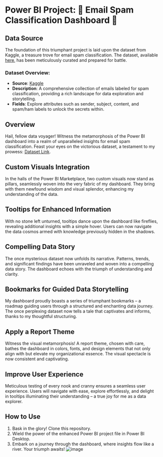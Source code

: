 # Power BI Project: 🚀 Email Spam Classification Dashboard 🚀

## Data Source

The foundation of this triumphant project is laid upon the dataset from Kaggle, a treasure trove for email spam classification. The dataset, available [here](https://www.kaggle.com/datasets/tapakah68/email-spam-classification), has been meticulously curated and prepared for battle.

### Dataset Overview:

- **Source**: [Kaggle](https://www.kaggle.com/datasets/tapakah68/email-spam-classification)
- **Description**: A comprehensive collection of emails labeled for spam classification, providing a rich landscape for data exploration and storytelling.
- **Fields**: Explore attributes such as sender, subject, content, and spam/ham labels to unlock the secrets within.

## Overview

Hail, fellow data voyager! Witness the metamorphosis of the Power BI dashboard into a realm of unparalleled insights for email spam classification. Feast your eyes on the victorious dataset, a testament to my prowess: [Dataset Link](https://www.kaggle.com/datasets/tapakah68/email-spam-classification).

## Custom Visuals Integration

In the halls of the Power BI Marketplace, two custom visuals now stand as pillars, seamlessly woven into the very fabric of my dashboard. They bring with them newfound wisdom and visual splendor, enhancing my understanding of the data.

## Tooltips for Enhanced Information

With no stone left unturned, tooltips dance upon the dashboard like fireflies, revealing additional insights with a simple hover. Users can now navigate the data cosmos armed with knowledge previously hidden in the shadows.

## Compelling Data Story

The once mysterious dataset now unfolds its narrative. Patterns, trends, and significant findings have been unraveled and woven into a compelling data story. The dashboard echoes with the triumph of understanding and clarity.

## Bookmarks for Guided Data Storytelling

My dashboard proudly boasts a series of triumphant bookmarks – a roadmap guiding users through a structured and enchanting data journey. The once perplexing dataset now tells a tale that captivates and informs, thanks to my thoughtful structuring.

## Apply a Report Theme

Witness the visual metamorphosis! A report theme, chosen with care, bathes the dashboard in colors, fonts, and design elements that not only align with but elevate my organizational essence. The visual spectacle is now consistent and captivating.

## Improve User Experience

Meticulous testing of every nook and cranny ensures a seamless user experience. Users will navigate with ease, explore effortlessly, and delight in tooltips illuminating their understanding – a true joy for me as a data explorer.

## How to Use

1. Bask in the glory! Clone this repository.
2. Wield the power of the enhanced Power BI project file in Power BI Desktop.
3. Embark on a journey through the dashboard, where insights flow like a river. Your triumph awaits!
![image](https://github.com/aishanawaz6/PowerBI-Spam-Dashboard/assets/139951291/800465db-882a-4e51-9e22-a193b98002af)
